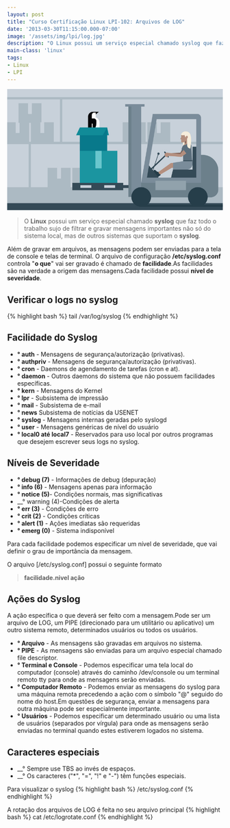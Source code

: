 ```yaml
---
layout: post
title: "Curso Certificação Linux LPI-102: Arquivos de LOG"
date: '2013-03-30T11:15:00.000-07:00'
image: '/assets/img/lpi/log.jpg'
description: "O Linux possui um serviço especial chamado syslog que faz todo o trabalho sujo de filtrar e gravar mensagens importantes"
main-class: 'linux'
tags:
- Linux
- LPI
---
```


![Arquivos de LOG](/assets/img/lpi/log.jpg "Arquivos de LOG")

> O __Linux__ possui um serviço especial chamado __syslog__ que faz todo o trabalho sujo de filtrar e gravar mensagens importantes não só do sistema local, mas de outros sistemas que suportam o __syslog__.

Além de gravar em arquivos, as mensagens podem ser enviadas para a tela de console e telas de terminal. O arquivo de configuração __/etc/syslog.conf__ controla "__o que__" vai ser gravado é chamado de __facilidade__.As facilidades são na verdade a origem das mensagens.Cada facilidade possui __nível de severidade__.

## Verificar o logs no syslog
{% highlight bash %}
tail /var/log/syslog
{% endhighlight %}
 
## Facilidade do Syslog

* __° auth__ - Mensagens de segurança/autorização (privativas).
* __° authpriv__ - Mensagens de segurança/autorização (privativas).
* __° cron__ - Daemons de agendamento de tarefas (cron e at).
* __° daemon__ - Outros daemons do sistema que não possuem facilidades específicas.
* __° kern__ - Mensagens do Kernel
* __° lpr__ - Subsistema de impressão
* __° mail__ - Subsistema de e-mail
* __° news__ Subsistema de notícias da USENET
* __° syslog__ - Mensagens internas geradas pelo syslogd
* __° user__ - Mensagens genéricas de nível do usuário
* __° local0 até local7__ - Reservados para uso local por outros programas que desejem escrever seus logs no syslog.
 
## Níveis de Severidade

* __° debug (7)__ - Informações de debug (depuração)
* __° info (6)__ - Mensagens apenas para informação
* __° notice (5)__- Condições normais, mas significativas
* __° warning (4)-Condições de alerta
* __° err (3)__ - Condições de erro
* __° crit (2)__ - Condições críticas
* __° alert (1)__ - Ações imediatas são requeridas
* __° emerg (0)__ - Sistema indisponível
 
Para cada facilidade podemos especificar um nível de severidade, que vai definir o grau de importância da mensagem.

O arquivo [/etc/syslog.conf] possui o seguinte formato
 

> __facilidade.nivel ação__

 
## Ações do Syslog

A ação específica o que deverá ser feito com a mensagem.Pode ser um arquivo de LOG, um PIPE (direcionado para um utilitário ou aplicativo) um outro sistema remoto, determinados usuários ou todos os usuários.
 
* __° Arquivo__ - As mensagens são gravadas em arquivos no sistema.
* __° PIPE__  - As mensagens são enviadas para um arquivo especial chamado file descriptor.
* __° Terminal e Console__ - Podemos especificar uma tela local do computador (console) através do caminho /dev/console ou um terminal remoto tty para onde as mensagens serão enviadas.
* __° Computador Remoto__ - Podemos enviar as mensagens do syslog para uma máquina remota precedendo a ação com o símbolo "@" seguido do nome do host.Em questões de segurança, enviar a mensagens para outra máquina pode ser especialmente importante.
* __° Usuários__ - Podemos especificar um determinado usuário ou uma lista de usuários (separados por vírgula) para onde as mensagens serão enviadas no terminal quando estes estiverem logados no sistema.
 
## Caracteres especiais

* __° Sempre use TBS ao invés de espaços.
* __° Os caracteres ("*", "=", "!" e "-") têm funções especiais.
 
Para visualizar o syslog
{% highlight bash %}
/etc/syslog.conf
{% endhighlight %}
 
A rotação dos arquivos de LOG é feita no seu arquivo principal
{% highlight bash %}
cat /etc/logrotate.conf
{% endhighlight %}
